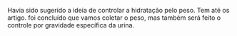 Havia sido sugerido a ideia de controlar a hidratação pelo peso. Tem até os artigo. 
foi concluído que vamos coletar o peso, mas também será feito o controle por gravidade específica da urina.